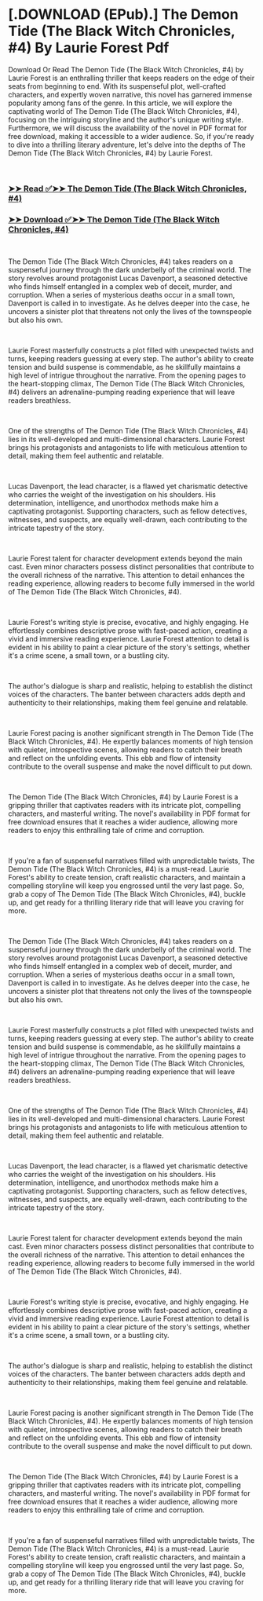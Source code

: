 # [.DOWNLOAD (EPub).] The Demon Tide (The Black Witch Chronicles, #4) By Laurie Forest Pdf

<p>Download Or Read The Demon Tide (The Black Witch Chronicles, #4) by Laurie Forest is an enthralling thriller that keeps readers on the edge of their seats from beginning to end. With its suspenseful plot, well-crafted characters, and expertly woven narrative, this novel has garnered immense popularity among fans of the genre. In this article, we will explore the captivating world of The Demon Tide (The Black Witch Chronicles, #4), focusing on the intriguing storyline and the author's unique writing style. Furthermore, we will discuss the availability of the novel in PDF format for free download, making it accessible to a wider audience. So, if you're ready to dive into a thrilling literary adventure, let's delve into the depths of The Demon Tide (The Black Witch Chronicles, #4) by Laurie Forest.</p>
<p>&nbsp;</p>

### [➤➤ Read ✅➤➤ The Demon Tide (The Black Witch Chronicles, #4)](https://thehelpfulbooks.blogspot.com/id/55743831)

### [➤➤ Download ✅➤➤ The Demon Tide (The Black Witch Chronicles, #4)](https://thehelpfulbooks.blogspot.com/id/55743831)

<p>&nbsp;</p>
<p>The Demon Tide (The Black Witch Chronicles, #4) takes readers on a suspenseful journey through the dark underbelly of the criminal world. The story revolves around protagonist Lucas Davenport, a seasoned detective who finds himself entangled in a complex web of deceit, murder, and corruption. When a series of mysterious deaths occur in a small town, Davenport is called in to investigate. As he delves deeper into the case, he uncovers a sinister plot that threatens not only the lives of the townspeople but also his own.</p>
<p>&nbsp;</p>
<p>Laurie Forest masterfully constructs a plot filled with unexpected twists and turns, keeping readers guessing at every step. The author's ability to create tension and build suspense is commendable, as he skillfully maintains a high level of intrigue throughout the narrative. From the opening pages to the heart-stopping climax, The Demon Tide (The Black Witch Chronicles, #4) delivers an adrenaline-pumping reading experience that will leave readers breathless.</p>
<p>&nbsp;</p>
<p>One of the strengths of The Demon Tide (The Black Witch Chronicles, #4) lies in its well-developed and multi-dimensional characters. Laurie Forest brings his protagonists and antagonists to life with meticulous attention to detail, making them feel authentic and relatable.</p>
<p>&nbsp;</p>
<p>Lucas Davenport, the lead character, is a flawed yet charismatic detective who carries the weight of the investigation on his shoulders. His determination, intelligence, and unorthodox methods make him a captivating protagonist. Supporting characters, such as fellow detectives, witnesses, and suspects, are equally well-drawn, each contributing to the intricate tapestry of the story.</p>
<p>&nbsp;</p>
<p>Laurie Forest talent for character development extends beyond the main cast. Even minor characters possess distinct personalities that contribute to the overall richness of the narrative. This attention to detail enhances the reading experience, allowing readers to become fully immersed in the world of The Demon Tide (The Black Witch Chronicles, #4).</p>
<p>&nbsp;</p>
<p>Laurie Forest's writing style is precise, evocative, and highly engaging. He effortlessly combines descriptive prose with fast-paced action, creating a vivid and immersive reading experience. Laurie Forest attention to detail is evident in his ability to paint a clear picture of the story's settings, whether it's a crime scene, a small town, or a bustling city.</p>
<p>&nbsp;</p>
<p>The author's dialogue is sharp and realistic, helping to establish the distinct voices of the characters. The banter between characters adds depth and authenticity to their relationships, making them feel genuine and relatable.</p>
<p>&nbsp;</p>
<p>Laurie Forest pacing is another significant strength in The Demon Tide (The Black Witch Chronicles, #4). He expertly balances moments of high tension with quieter, introspective scenes, allowing readers to catch their breath and reflect on the unfolding events. This ebb and flow of intensity contribute to the overall suspense and make the novel difficult to put down.</p>
<p>&nbsp;</p>
<p>The Demon Tide (The Black Witch Chronicles, #4) by Laurie Forest is a gripping thriller that captivates readers with its intricate plot, compelling characters, and masterful writing. The novel's availability in PDF format for free download ensures that it reaches a wider audience, allowing more readers to enjoy this enthralling tale of crime and corruption.</p>
<p>&nbsp;</p>
<p>If you're a fan of suspenseful narratives filled with unpredictable twists, The Demon Tide (The Black Witch Chronicles, #4) is a must-read. Laurie Forest's ability to create tension, craft realistic characters, and maintain a compelling storyline will keep you engrossed until the very last page. So, grab a copy of The Demon Tide (The Black Witch Chronicles, #4), buckle up, and get ready for a thrilling literary ride that will leave you craving for more.</p>
<p>&nbsp;</p>
<p>The Demon Tide (The Black Witch Chronicles, #4) takes readers on a suspenseful journey through the dark underbelly of the criminal world. The story revolves around protagonist Lucas Davenport, a seasoned detective who finds himself entangled in a complex web of deceit, murder, and corruption. When a series of mysterious deaths occur in a small town, Davenport is called in to investigate. As he delves deeper into the case, he uncovers a sinister plot that threatens not only the lives of the townspeople but also his own.</p>
<p>&nbsp;</p>
<p>Laurie Forest masterfully constructs a plot filled with unexpected twists and turns, keeping readers guessing at every step. The author's ability to create tension and build suspense is commendable, as he skillfully maintains a high level of intrigue throughout the narrative. From the opening pages to the heart-stopping climax, The Demon Tide (The Black Witch Chronicles, #4) delivers an adrenaline-pumping reading experience that will leave readers breathless.</p>
<p>&nbsp;</p>
<p>One of the strengths of The Demon Tide (The Black Witch Chronicles, #4) lies in its well-developed and multi-dimensional characters. Laurie Forest brings his protagonists and antagonists to life with meticulous attention to detail, making them feel authentic and relatable.</p>
<p>&nbsp;</p>
<p>Lucas Davenport, the lead character, is a flawed yet charismatic detective who carries the weight of the investigation on his shoulders. His determination, intelligence, and unorthodox methods make him a captivating protagonist. Supporting characters, such as fellow detectives, witnesses, and suspects, are equally well-drawn, each contributing to the intricate tapestry of the story.</p>
<p>&nbsp;</p>
<p>Laurie Forest talent for character development extends beyond the main cast. Even minor characters possess distinct personalities that contribute to the overall richness of the narrative. This attention to detail enhances the reading experience, allowing readers to become fully immersed in the world of The Demon Tide (The Black Witch Chronicles, #4).</p>
<p>&nbsp;</p>
<p>Laurie Forest's writing style is precise, evocative, and highly engaging. He effortlessly combines descriptive prose with fast-paced action, creating a vivid and immersive reading experience. Laurie Forest attention to detail is evident in his ability to paint a clear picture of the story's settings, whether it's a crime scene, a small town, or a bustling city.</p>
<p>&nbsp;</p>
<p>The author's dialogue is sharp and realistic, helping to establish the distinct voices of the characters. The banter between characters adds depth and authenticity to their relationships, making them feel genuine and relatable.</p>
<p>&nbsp;</p>
<p>Laurie Forest pacing is another significant strength in The Demon Tide (The Black Witch Chronicles, #4). He expertly balances moments of high tension with quieter, introspective scenes, allowing readers to catch their breath and reflect on the unfolding events. This ebb and flow of intensity contribute to the overall suspense and make the novel difficult to put down.</p>
<p>&nbsp;</p>
<p>The Demon Tide (The Black Witch Chronicles, #4) by Laurie Forest is a gripping thriller that captivates readers with its intricate plot, compelling characters, and masterful writing. The novel's availability in PDF format for free download ensures that it reaches a wider audience, allowing more readers to enjoy this enthralling tale of crime and corruption.</p>
<p>&nbsp;</p>
<p>If you're a fan of suspenseful narratives filled with unpredictable twists, The Demon Tide (The Black Witch Chronicles, #4) is a must-read. Laurie Forest's ability to create tension, craft realistic characters, and maintain a compelling storyline will keep you engrossed until the very last page. So, grab a copy of The Demon Tide (The Black Witch Chronicles, #4), buckle up, and get ready for a thrilling literary ride that will leave you craving for more.</p>
<p>&nbsp;</p>
